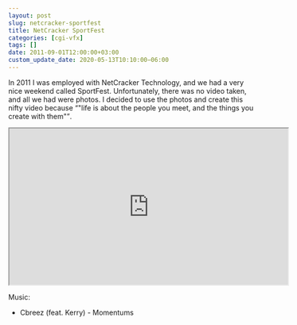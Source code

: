 ```yaml
---
layout: post
slug: netcracker-sportfest
title: NetCracker SportFest
categories: [cgi-vfx]
tags: []
date: 2011-09-01T12:00:00+03:00
custom_update_date: 2020-05-13T10:10:00−06:00
---
```

In 2011 I was employed with NetCracker Technology, and we had a very nice weekend called SportFest.
Unfortunately, there was no video taken, and all we had were photos.
I decided to use the photos and create this nifty video because <q>"life is about the people you meet, and the things you create with them"</q>.

<div class="iframe-margins">
  <div class="iframe-ratio-16-9">
    <iframe width="560" height="315" src="https://www.youtube.com/embed/SPrfvCjE79U" allow="accelerometer; autoplay; encrypted-media; gyroscope; picture-in-picture" allowfullscreen></iframe>
  </div>
</div>

Music:
* Cbreez (feat. Kerry) - Momentums
